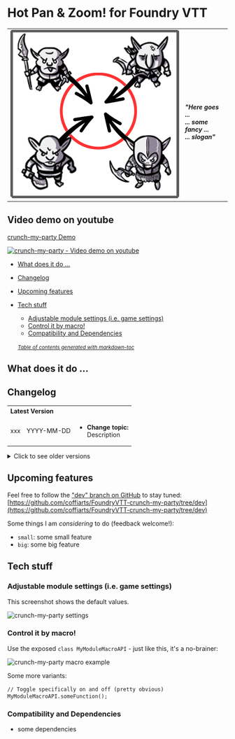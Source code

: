 # Hot Pan & Zoom! for Foundry VTT
<table style="border:0">
  <tr>
    <td><img src="src/crunch-my-party/artwork/crunch-my-party-logo.png" width="600" alt="Hot Pan & Zoom! Logo"/></td>
    <td><span style="color:#da6502"></span><br/>
        <br/>
        <i><strong>"Here goes ...<br/>
            ... some fancy ...<br/>
            ... slogan"</strong></i>
    </td>
  </tr>
</table>

## Video demo on youtube
[crunch-my-party Demo](https://youtu.be/crunch-my-party)

[<img src="src/crunch-my-party/artwork/crunch-my-party-video-thumb.png" alt="crunch-my-party - Video demo on youtube" width="600"/>](https://youtu.be/crunch-my-party)

- [What does it do ...](#what-does-it-do-)
- [Changelog](#changelog)
- [Upcoming features](#upcoming-features)
- [Tech stuff](#tech-stuff)
  * [Adjustable module settings (i.e. game settings)](#adjustable-module-settings--ie-game-settings-)
  * [Control it by macro!](#control-it-by-macro-)
  * [Compatibility and Dependencies](#compatibility-and-dependencies)

  <small><i><a href='http://ecotrust-canada.github.io/markdown-toc/'>Table of contents generated with markdown-toc</a></i></small>

## What does it do ...


## Changelog
<table style="border:0">
    <tr>
        <th colspan="3" style="text-align: left">Latest Version</th>
    </tr>
    <tr>
        <td>xxx</td>
        <td>YYYY-MM-DD</td>
        <td>
            <ul>
                <li><b>Change topic:</b><br/>
                    Description</li>
            </ul>
        </td>
    </tr>
</table>

<details><summary>Click to see older versions</summary>
<table>
    <tr>
        <th>Release</th>
        <th>Date</th>
        <th>Changes</th>
    </tr>
    <tr>
        <td>xyz</td>
        <td>YYYY-MM-DD</td>
        <td>Description</td>
    </tr>
</table>
</details>

## Upcoming features
Feel free to follow the ["dev" branch on GitHub](https://github.com/coffiarts/FoundryVTT-crunch-my-party/tree/dev) to stay tuned: [https://github.com/coffiarts/FoundryVTT-crunch-my-party/tree/dev](https://github.com/coffiarts/FoundryVTT-crunch-my-party/tree/dev)

Some things I am *considering* to do (feedback welcome!):

- `small`: some small feature
- `big`: some big feature

## Tech stuff
### Adjustable module settings (i.e. game settings)
This screenshot shows the default values.

<img src="src/crunch-my-party/artwork/crunch-my-party-settings.png" alt="crunch-my-party settings"/>

### Control it by macro!
Use the exposed `class MyModuleMacroAPI` - just like this, it's a no-brainer:

<img src="src/crunch-my-party/artwork/crunch-my-party-toggle-macro.png" alt="crunch-my-party macro example"/>

Some more variants:

    // Toggle specifically on and off (pretty obvious)
    MyModuleMacroAPI.someFunction();

### Compatibility and Dependencies
- some dependencies
